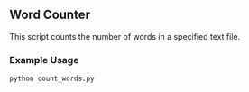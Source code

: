 ## Word Counter
This script counts the number of words in a specified text file.

### Example Usage
```
python count_words.py
```
